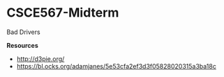 # CSCE567-Midterm
Bad Drivers

**Resources**<br>
* http://d3pie.org/
* https://bl.ocks.org/adamjanes/5e53cfa2ef3d3f05828020315a3ba18c
